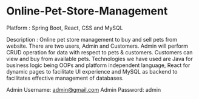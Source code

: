 # Online-Pet-Store-Management

Platform : Spring Boot, React, CSS and MySQL

Description : Online pet store management to buy and sell pets from website. There are two users, Admin and Customers. Admin will perform CRUD operation for data with respect to pets & customers. Customers can view and buy from available pets. Technologies we have used are Java for business logic being OOPs and platform independent language, React for dynamic pages to facilitate UI experience and MySQL as backend to facilitates effective management of databases.

Admin Username: admin@gmail.com
Admin Password: admin
